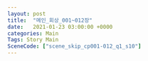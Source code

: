 ```yaml
---
layout: post
title:  "메인_회상_001~012장"
date:   2021-01-23 03:00:00 +0000
categories: Main
Tags: Story Main
SceneCode: ["scene_skip_cp001-012_q1_s10"]
---
```

